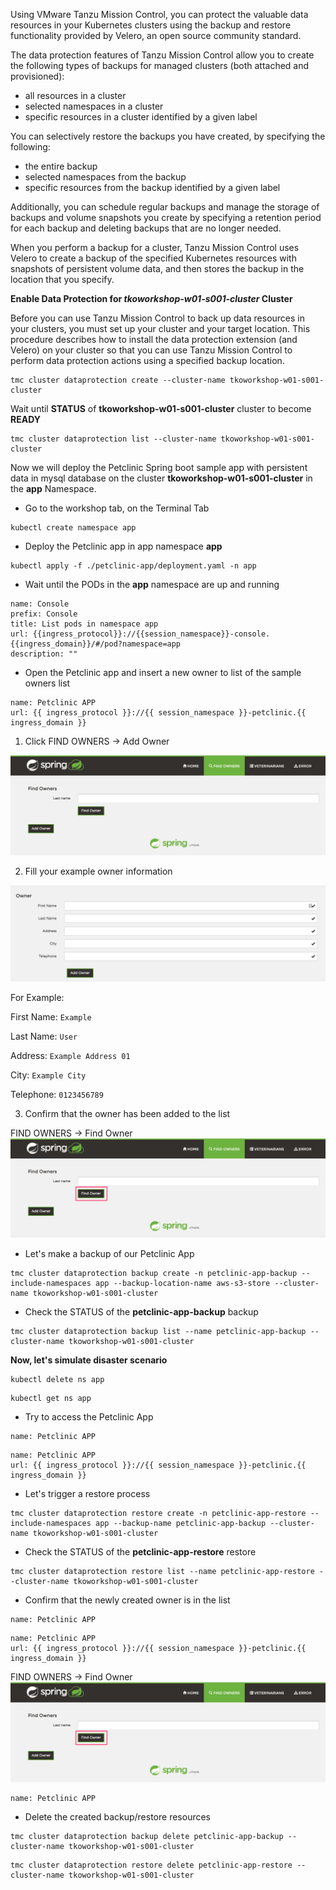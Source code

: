 Using VMware Tanzu Mission Control, you can protect the valuable data resources in your Kubernetes clusters using the backup and restore functionality provided by Velero, an open source community standard.

The data protection features of Tanzu Mission Control allow you to create the following types of backups for managed clusters (both attached and provisioned):

* all resources in a cluster
* selected namespaces in a cluster
* specific resources in a cluster identified by a given label

You can selectively restore the backups you have created, by specifying the following:

* the entire backup
* selected namespaces from the backup
* specific resources from the backup identified by a given label

Additionally, you can schedule regular backups and manage the storage of backups and volume snapshots you create by specifying a retention period for each backup and deleting backups that are no longer needed.

When you perform a backup for a cluster, Tanzu Mission Control uses Velero to create a backup of the specified Kubernetes resources with snapshots of persistent volume data, and then stores the backup in the location that you specify.

**Enable Data Protection for *tkoworkshop-w01-s001-cluster* Cluster**

Before you can use Tanzu Mission Control to back up data resources in your clusters, you must set up your cluster and your target location. This procedure describes how to install the data protection extension (and Velero) on your cluster so that you can use Tanzu Mission Control to perform data protection actions using a specified backup location.

```execute-1
tmc cluster dataprotection create --cluster-name tkoworkshop-w01-s001-cluster
```
Wait until **STATUS** of **tkoworkshop-w01-s001-cluster** cluster to become **READY**

```execute-1
tmc cluster dataprotection list --cluster-name tkoworkshop-w01-s001-cluster
```

Now we will deploy the Petclinic Spring boot sample app with persistent data in mysql database on the cluster **tkoworkshop-w01-s001-cluster** in the **app** Namespace.

* Go to the workshop tab, on the Terminal Tab

```execute-1
kubectl create namespace app
```
* Deploy the Petclinic app in app namespace **app**

```execute-1
kubectl apply -f ./petclinic-app/deployment.yaml -n app
```
* Wait until the PODs in the **app** namespace are up and running 

```dashboard:reload-dashboard
name: Console
prefix: Console
title: List pods in namespace app
url: {{ingress_protocol}}://{{session_namespace}}-console.{{ingress_domain}}/#/pod?namespace=app
description: ""
```

* Open the Petclinic app and insert a new owner to list of the sample owners list 

```dashboard:create-dashboard
name: Petclinic APP
url: {{ ingress_protocol }}://{{ session_namespace }}-petclinic.{{ ingress_domain }}
```

1. Click FIND OWNERS -> Add Owner

![](./images/petclinic-1.png)

2. Fill your example owner information 

![](./images/petclinic-2.png)

For Example: 

First Name: `Example`

Last Name: `User`

Address: `Example Address 01`

City: `Example City`

Telephone: `0123456789`


3. Confirm that the owner has been added to the list 

FIND OWNERS -> Find Owner
![](./images/petclinic-3.png)

* Let's make a backup of our Petclinic App

```execute-1
tmc cluster dataprotection backup create -n petclinic-app-backup --include-namespaces app --backup-location-name aws-s3-store --cluster-name tkoworkshop-w01-s001-cluster
```
* Check the STATUS of the **petclinic-app-backup** backup

```execute-2
tmc cluster dataprotection backup list --name petclinic-app-backup --cluster-name tkoworkshop-w01-s001-cluster
```

**Now, let's simulate disaster scenario**

```execute-1
kubectl delete ns app
```
```execute-1
kubectl get ns app
```
* Try to access the Petclinic App

```dashboard:delete-dashboard
name: Petclinic APP
```
```dashboard:create-dashboard
name: Petclinic APP
url: {{ ingress_protocol }}://{{ session_namespace }}-petclinic.{{ ingress_domain }}
```

* Let's trigger a restore process 

```execute-1
tmc cluster dataprotection restore create -n petclinic-app-restore --include-namespaces app --backup-name petclinic-app-backup --cluster-name tkoworkshop-w01-s001-cluster
```
* Check the STATUS of the **petclinic-app-restore** restore

```execute-2
tmc cluster dataprotection restore list --name petclinic-app-restore --cluster-name tkoworkshop-w01-s001-cluster
```

* Confirm that the newly created owner is in the list 

```dashboard:delete-dashboard
name: Petclinic APP
```
```dashboard:create-dashboard
name: Petclinic APP
url: {{ ingress_protocol }}://{{ session_namespace }}-petclinic.{{ ingress_domain }}
```

FIND OWNERS -> Find Owner
![](./images/petclinic-3.png)

```dashboard:delete-dashboard
name: Petclinic APP
```
* Delete the created backup/restore resources  

```execute-1
tmc cluster dataprotection backup delete petclinic-app-backup --cluster-name tkoworkshop-w01-s001-cluster
```
```execute-1
tmc cluster dataprotection restore delete petclinic-app-restore --cluster-name tkoworkshop-w01-s001-cluster
```
